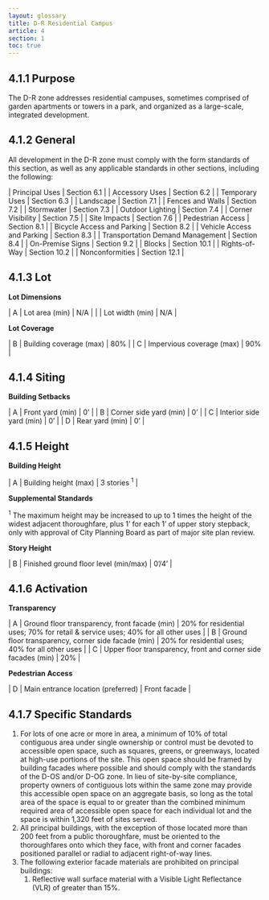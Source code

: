 ```yaml
---
layout: glossary
title: D-R Residential Campus
article: 4
section: 1
toc: true
---
```


## 4.1.1 Purpose

The D-R zone addresses residential campuses, sometimes comprised of garden apartments or towers in a park, and organized as a large-scale, integrated development.

## 4.1.2 General

All development in the D-R zone must comply with the form standards of this section, as well as any applicable standards in other sections, including the following:

| Principal Uses  | Section 6.1 |
| Accessory Uses  | Section 6.2 |
| Temporary Uses  | Section 6.3 |
| Landscape  | Section 7.1 |
| Fences and Walls  | Section 7.2 |
| Stormwater  | Section 7.3 |
| Outdoor Lighting  | Section 7.4 |
| Corner Visibility | Section 7.5 |
| Site Impacts | Section 7.6 |
| Pedestrian Access | Section 8.1 |
| Bicycle Access and Parking | Section 8.2 |
| Vehicle Access and Parking | Section 8.3 |
| Transportation Demand Management | Section 8.4 |
| On-Premise Signs | Section 9.2 |
| Blocks | Section 10.1 |
| Rights-of-Way | Section 10.2 |
| Nonconformities | Section 12.1 |

## 4.1.3 Lot

**Lot Dimensions**

| A | Lot area (min) | N/A |
|  | Lot width (min) |  N/A |

**Lot Coverage**

| B | Building coverage (max) | 80% |
| C | Impervious coverage (max) | 90% |

## 4.1.4 Siting

**Building Setbacks**

| A | Front yard (min) | 0’ |
| B | Corner side yard (min) | 0’ |
| C | Interior side yard (min) | 0’ |
| D | Rear yard (min) | 0’ |

## 4.1.5 Height

**Building Height**

| A | Building height (max) | 3 stories <sup>1</sup> |

**Supplemental Standards**

<sup>1</sup> The maximum height may be increased to up to 1 times the height of the widest adjacent thoroughfare, plus 1’ for each 1’ of upper story stepback, only with approval of City Planning Board as part of major site plan review.

**Story Height**

| B | Finished ground floor level (min/max) | 0’/4’ |

## 4.1.6 Activation

**Transparency**

| A | Ground floor transparency, front facade (min) | 20% for residential uses; 70% for retail & service uses; 40% for all other uses |
| B | Ground floor transparency, corner side facade (min) | 20% for residential uses; 40% for all other uses |
| C | Upper floor transparency, front and corner side facades (min) | 20% |

**Pedestrian Access**

| D | Main entrance location (preferred) | Front facade |

## 4.1.7 Specific Standards

1. For lots of one acre or more in area, a minimum of 10% of total contiguous area under single ownership or control must be devoted to
accessible open space, such as squares, greens, or greenways, located at high-use portions of the site. This open space should be framed by building facades where possible and should comply with  the standards of the D-OS and/or D-OG zone. In lieu of site-by-site compliance, property owners of contiguous lots within the same zone may provide this accessible open space on an aggregate basis, so long as the total area of the space is equal to or greater than the combined minimum required area of accessible open space for each individual lot  and the space is within 1,320 feet of sites served.
2. All principal buildings, with the exception of those located more than 200 feet from a public
thoroughfare, must be oriented to the thoroughfares onto which they face, with front and corner facades positioned parallel or radial to adjacent right-of-way lines.
3. The following exterior facade materials are prohibited on principal buildings:
    1. Reflective wall surface material with a Visible Light Reflectance (VLR) of greater than 15%.